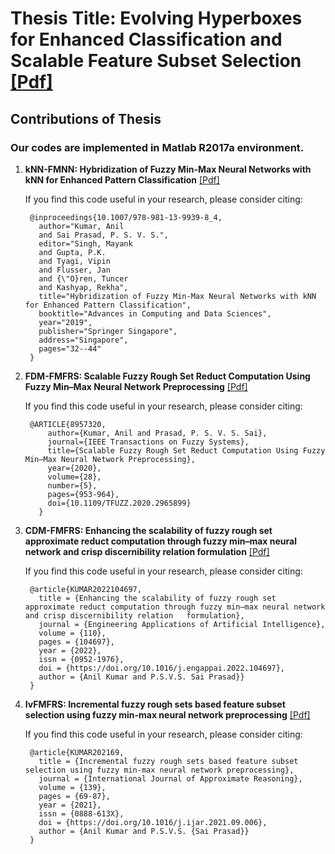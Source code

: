# Thesis Title: Evolving Hyperboxes for Enhanced Classification and Scalable Feature Subset Selection [[Pdf]](https://1drv.ms/b/s!Ard6zC4cx2hlniNUROuwaZDb1eT6?e=Fpqipj)
## Contributions of Thesis 
### Our codes are implemented in Matlab R2017a environment. 

1. **kNN-FMNN: Hybridization of Fuzzy Min-Max Neural Networks with kNN for Enhanced Pattern Classification** [[Pdf]](https://link.springer.com/chapter/10.1007/978-981-13-9939-8_4)

    If you find this code useful in your research, please consider citing:

        @inproceedings{10.1007/978-981-13-9939-8_4,
          author="Kumar, Anil
          and Sai Prasad, P. S. V. S.",
          editor="Singh, Mayank
          and Gupta, P.K.
          and Tyagi, Vipin
          and Flusser, Jan
          and {\"O}ren, Tuncer
          and Kashyap, Rekha",
          title="Hybridization of Fuzzy Min-Max Neural Networks with kNN for Enhanced Pattern Classification",
          booktitle="Advances in Computing and Data Sciences",
          year="2019",
          publisher="Springer Singapore",
          address="Singapore",
          pages="32--44"
        }

2. **FDM-FMFRS: Scalable Fuzzy Rough Set Reduct Computation Using Fuzzy Min–Max Neural Network Preprocessing** [[Pdf]](https://ieeexplore.ieee.org/document/8957320)

      If you find this code useful in your research, please consider citing:

        @ARTICLE{8957320,
            author={Kumar, Anil and Prasad, P. S. V. S. Sai},
            journal={IEEE Transactions on Fuzzy Systems}, 
            title={Scalable Fuzzy Rough Set Reduct Computation Using Fuzzy Min–Max Neural Network Preprocessing}, 
            year={2020},
            volume={28},
            number={5},
            pages={953-964},
            doi={10.1109/TFUZZ.2020.2965899}
          }

3. **CDM-FMFRS: Enhancing the scalability of fuzzy rough set approximate reduct computation through fuzzy min–max neural network and crisp discernibility relation formulation** [[Pdf]](https://www.sciencedirect.com/science/article/pii/S0952197622000227?via%3Dihub)

      If you find this code useful in your research, please consider citing:

        @article{KUMAR2022104697,
          title = {Enhancing the scalability of fuzzy rough set approximate reduct computation through fuzzy min–max neural network and crisp discernibility relation   formulation},
          journal = {Engineering Applications of Artificial Intelligence},
          volume = {110},
          pages = {104697},
          year = {2022},
          issn = {0952-1976},
          doi = {https://doi.org/10.1016/j.engappai.2022.104697},
          author = {Anil Kumar and P.S.V.S. Sai Prasad}}
        }
  
4. **IvFMFRS: Incremental fuzzy rough sets based feature subset selection using fuzzy min-max neural network preprocessing** [[Pdf]](https://www.sciencedirect.com/science/article/pii/S0888613X21001481?via%3Dihub)

      If you find this code useful in your research, please consider citing:

        @article{KUMAR202169,
          title = {Incremental fuzzy rough sets based feature subset selection using fuzzy min-max neural network preprocessing},
          journal = {International Journal of Approximate Reasoning},
          volume = {139},
          pages = {69-87},
          year = {2021},
          issn = {0888-613X},
          doi = {https://doi.org/10.1016/j.ijar.2021.09.006},
          author = {Anil Kumar and P.S.V.S. {Sai Prasad}}
        }
